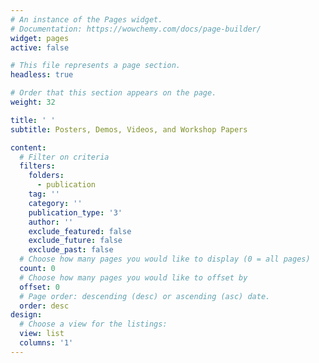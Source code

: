 ```yaml
---
# An instance of the Pages widget.
# Documentation: https://wowchemy.com/docs/page-builder/
widget: pages
active: false

# This file represents a page section.
headless: true

# Order that this section appears on the page.
weight: 32

title: ' '
subtitle: Posters, Demos, Videos, and Workshop Papers

content:
  # Filter on criteria
  filters:
    folders:
      - publication
    tag: ''
    category: ''
    publication_type: '3'
    author: ''
    exclude_featured: false
    exclude_future: false
    exclude_past: false
  # Choose how many pages you would like to display (0 = all pages)
  count: 0
  # Choose how many pages you would like to offset by
  offset: 0
  # Page order: descending (desc) or ascending (asc) date.
  order: desc
design:
  # Choose a view for the listings:
  view: list
  columns: '1'
---
```


<!-- {{% callout note %}}
Quickly discover relevant content by [filtering publications](./publication/).
{{% /callout %}} -->
